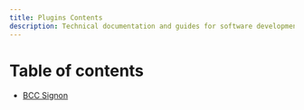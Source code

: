 ```yaml
---
title: Plugins Contents
description: Technical documentation and guides for software development in BCC
---
```


# Table of contents

* [BCC Signon](bcc-signon.zip)